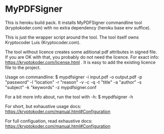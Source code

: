 # MyPDFSigner

This is heroku build pack. It installs MyPDFSigner commandline tool
(kryptokoder.com) with no extra dependency (heroku base env suffice).

This is just the wrapper script around the tool. The tool itself owns
Kryptocoder Luis (Kryptocoder.com).

The tool without licence creates some aditional pdf attributes in
signed file. If you are OK with that, you probably do not need the
licence. For exact info: https://kryptokoder.com/license.html .
It is easy to add the existing licence file to the project.

Usage on commandline:
$ mypdfsigner -i input.pdf -o output.pdf -p "password" -l "location" -r "reason" -v <visible> -c <certify> -q <timestamp> -t "title" -a "author" -s "subject" -k "keywords" -z mypdfsigner.conf

For a bit more info about, run the tool with -h:
$ mypdfsigner -h

For short, but exhaustive usage docs:
https://kryptokoder.com/manual.html#Configuration


For full configuation, read exhaustive docs:
https://kryptokoder.com/manual.html#Configuration


